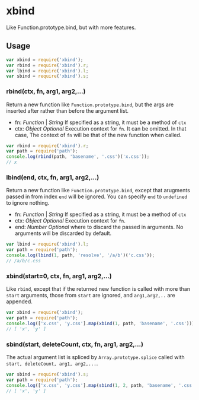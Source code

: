 # xbind

Like Function.prototype.bind, but with more features.

## Usage

```javascript
var xbind = require('xbind');
var rbind = require('xbind').r;
var lbind = require('xbind').l;
var sbind = require('xbind').s;
```

### rbind(ctx, fn, arg1, arg2,...)
Return a new function like `Function.prototype.bind`, but the args are inserted after rather than before the argument list.

* fn: *Function* | *String* If specified as a string, it must be a method of `ctx`
* ctx: *Object* *Optional* Execution context for `fn`. It can be omitted. In that case, The context of `fn` will be that of the new function when called.

```javascript
var rbind = require('xbind').r;
var path = require('path');
console.log(rbind(path, 'basename', '.css')('x.css'));
// x

```

### lbind(end, ctx, fn, arg1, arg2,...)
Return a new function like `Function.prototype.bind`, except that arugments passed in from index `end` will be ignored. You can specify `end` to `undefined` to ignore nothing.

* fn: *Function* | *String* If specified as a string, it must be a method of `ctx`
* ctx: *Object* *Optional* Execution context for `fn`.
* end: *Number* *Optional* where to discard the passed in arguments. No arguments will be discarded by default.

```javascript
var lbind = require('xbind').l;
var path = require('path');
console.log(lbind(1, path, 'resolve', '/a/b')('c.css'));
// /a/b/c.css

```


### xbind(start=0, ctx, fn, arg1, arg2,...)

Like `rbind`, except that if the returned new function is called with more than `start` arguments, those from `start` are ignored, and `arg1,arg2,..` are appended.

```javascript
var xbind = require('xbind');
var path = require('path');
console.log(['x.css', 'y.css'].map(xbind(1, path, 'basename', '.css')));
// [ 'x', 'y' ]

```


### sbind(start, deleteCount, ctx, fn, arg1, arg2,...)

The actual argument list is spliced by `Array.prototype.splice` called with `start, deleteCount, arg1, arg2,...`.


```javascript
var sbind = require('xbind').s;
var path = require('path');
console.log(['x.css', 'y.css'].map(sbind(1, 2, path, 'basename', '.css')));
// [ 'x', 'y' ]

```

